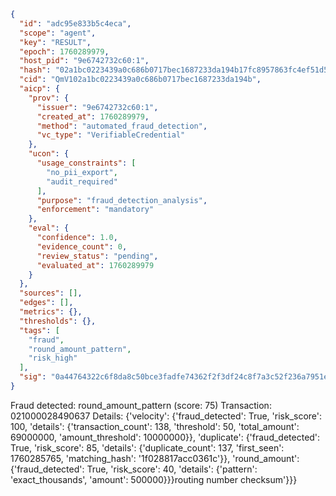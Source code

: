 ```json
{
  "id": "adc95e833b5c4eca",
  "scope": "agent",
  "key": "RESULT",
  "epoch": 1760289979,
  "host_pid": "9e6742732c60:1",
  "hash": "02a1bc0223439a0c686b0717bec1687233da194b17fc8957863fc4ef51d543b3",
  "cid": "QmV102a1bc0223439a0c686b0717bec1687233da194b",
  "aicp": {
    "prov": {
      "issuer": "9e6742732c60:1",
      "created_at": 1760289979,
      "method": "automated_fraud_detection",
      "vc_type": "VerifiableCredential"
    },
    "ucon": {
      "usage_constraints": [
        "no_pii_export",
        "audit_required"
      ],
      "purpose": "fraud_detection_analysis",
      "enforcement": "mandatory"
    },
    "eval": {
      "confidence": 1.0,
      "evidence_count": 0,
      "review_status": "pending",
      "evaluated_at": 1760289979
    }
  },
  "sources": [],
  "edges": [],
  "metrics": {},
  "thresholds": {},
  "tags": [
    "fraud",
    "round_amount_pattern",
    "risk_high"
  ],
  "sig": "0a44764322c6f8da8c50bce3fadfe74362f2f3df24c8f7a3c52f236a7951e7df"
}
```

Fraud detected: round_amount_pattern (score: 75)
Transaction: 021000028490637
Details: {'velocity': {'fraud_detected': True, 'risk_score': 100, 'details': {'transaction_count': 138, 'threshold': 50, 'total_amount': 69000000, 'amount_threshold': 10000000}}, 'duplicate': {'fraud_detected': True, 'risk_score': 85, 'details': {'duplicate_count': 137, 'first_seen': 1760285765, 'matching_hash': '1f028817acc0361c'}}, 'round_amount': {'fraud_detected': True, 'risk_score': 40, 'details': {'pattern': 'exact_thousands', 'amount': 500000}}}routing number checksum'}}}